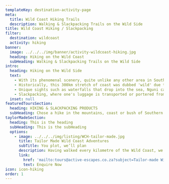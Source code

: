 ```yaml
---
templateKey: destination-activity-page
meta:
  title: Wild Coast Hiking Trails
  description: Walking & Slackpacking Trails on the Wild Side
title: Wild Coast Hiking / Slackpacking
filter:
  destination: wildcoast
  activity: hiking
banner:
  image: ../../../img/banner/activity-wildcoast-hiking.jpg
  heading: Hiking on the Wild Coast
  subHeading: Walking & Slackpacking Trails on the Wild Side
intro:
  heading: Hiking on the Wild Side
  text:
    - With its phenomenal scenery, quite unlike any other area in South Africa, the Wild Coast is a hiker's paradise. Stretching from Port Edward in the north down to Cintsa in the south; the landscape changes from the softer features of KwaZulu-Natal's south coast to that of the rugged, raw beauty synonymous with the Eastern Cape.
    - Historically, this 300km stretch of coast was dubbed 'wild' due to its notoriously rocky headlands that ended the voyage of many a ship. It is these same headlands, banked by brilliant green hills and sliced by deep rivers, that provide the diverse walking landscape hikers so enjoy.
    - Unique sights such as waterfalls that drop into the sea, Nguni cattle that roam the beaches and massive caves accessible only by foot, provide fantastic spectacles along the way.  Mangrove swamps in sheltered estuaries, indigenous forests and traditionally cultivated fields extend the view, thumb-tacked together by the colourful thatched rondavels of the local amaXhosa people.
    - Slackpacking, where one's luggage is transported or portered from one overnight stop to the next, is an appealing prospect for those not keen on hauling a pack. For those who prefer the more traditional, staying in backpackers, tented camps or even local homestays; Active Escapes can assist with logistics to ensure a well organised, hassle free trip.
  inset: null
featuredToursSection:
  heading: HIKING & SLACKPACKING PRODUCTS
  subHeading: Chose a hike in the mountains, coast or bush of Southern Africa
taylorMadeSection:
  heading: This is the heading
  subHeading: This is the subHeading
  options:
    - image: ../../../img/listing/WCH-tailor-made.jpg
      title: Tailor Made Wild Coast Adventures
      subTitle: You plot, we’ll plan
      description: Having walked every kilometre of the Wild Coast, we can provide sound advice on trail routes and options.  If you wanted to hike the entire Wild Coast as a corporate or personal challenge – we can arrange it. If there is a section of coastline that you'd like to hike and is not covered by any of our standard offerings, then why not drop us a line and we'll see if we can make it happen.
      link:
        href: 'mailto:tours@active-escapes.co.za?subject=Tailor-made Wild Coast Adventure – WC Hiking LP'
        text: Enquire Now
icon: icon-hiking
order: 1
---
```


